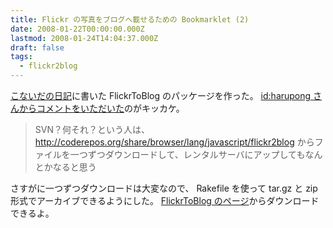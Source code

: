 ```yaml
---
title: Flickr の写真をブログへ載せるための Bookmarklet (2)
date: 2008-01-22T00:00:00.000Z
lastmod: 2008-01-24T14:04:37.000Z
draft: false
tags:
  - flickr2blog
---
```


[こないだの日記](/posts/20080113/p01)に書いた FlickrToBlog のパッケージを作った。 [id:harupong さんからコメントをいただいた](http://d.hatena.ne.jp/harupong/20080116/1200495093)のがキッカケ。

> SVN？何それ？という人は、<http://coderepos.org/share/browser/lang/javascript/flickr2blog> からファイルを一つずつダウンロードして、レンタルサーバにアップしてもなんとかなると思う

さすがに一つずつダウンロードは大変なので、 Rakefile を使って tar.gz と zip 形式でアーカイブできるようにした。 [FlickrToBlog のページ](http://coderepos.org/share/wiki/FlickrToBlog)からダウンロードできるよ。
